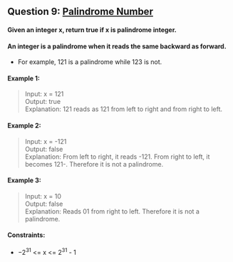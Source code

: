## Question 9: [Palindrome Number](https://leetcode-cn.com/problems/palindrome-number/)
#### Given an integer x, return true if x is palindrome integer.
#### An integer is a palindrome when it reads the same backward as forward.
* For example, 121 is a palindrome while 123 is not.

#### Example 1:
> Input: x = 121  
> Output: true  
> Explanation: 121 reads as 121 from left to right and from right to left.

#### Example 2:
> Input: x = -121  
> Output: false  
> Explanation: From left to right, it reads -121. From right to left, it becomes 121-. Therefore it is not a palindrome.

#### Example 3:
> Input: x = 10  
> Output: false  
> Explanation: Reads 01 from right to left. Therefore it is not a palindrome.

#### Constraints:
* $-2^31$ <= x <= $2^31$ - 1

